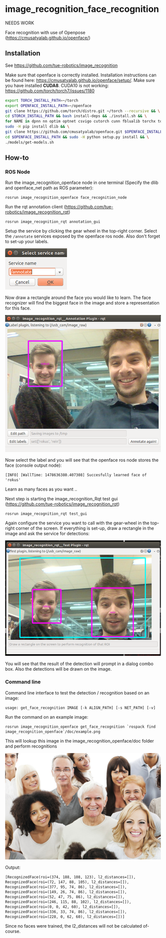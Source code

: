 # image_recognition_face_recognition

NEEDS WORK

Face recognition with use of Openpose (https://cmusatyalab.github.io/openface/)

## Installation

See https://github.com/tue-robotics/image_recognition

Make sure that openface is correctly installed. Installation instructions can be found here: https://cmusatyalab.github.io/openface/setup/. Make sure you have installed **CUDA8**. CUDA10 is not working: https://github.com/torch/torch7/issues/1180

```bash
export TORCH_INSTALL_PATH=~/torch
export OPENFACE_INSTALL_PATH=~/openface
git clone https://github.com/torch/distro.git ~/torch --recursive && \
cd $TORCH_INSTALL_PATH && bash install-deps && ./install.sh && \
for NAME in dpnn nn optim optnet csvigo cutorch cunn fblualib torchx tds; do $TORCH_INSTALL_PATH/install/bin/luarocks install $NAME; done && \
sudo -H pip install dlib && \
git clone https://github.com/cmusatyalab/openface.git $OPENFACE_INSTALL_PATH && \
cd $OPENFACE_INSTALL_PATH && sudo -H python setup.py install && \
./models/get-models.sh
```

## How-to

### ROS Node

Run the image_recognition_openface node in one terminal (Specify the dlib and openface_net path as ROS parameter):

    rosrun image_recognition_openface face_recognition_node

Run the rqt annotation client (https://github.com/tue-robotics/image_recognition_rqt)

    rosrun image_recognition_rqt annotation_gui

Setup the service by clicking the gear wheel in the top-right corner. Select the `/annotate` services exposed by the openface ros node. Also don't forget to set-up your labels.

![Configuration](doc/config.png)

Now draw a rectangle around the face you would like to learn. The face recognizer will find the biggest face in the image and store a representation for this face. 

![Annotate](doc/annotate.png)

Now select the label and you will see that the openface ros node stores the face (console output node):

    [INFO] [WallTime: 1478636380.407308] Succesfully learned face of 'rokus'

Learn as many faces as you want ..

Next step is starting the image_recognition_Rqt test gui (https://github.com/tue-robotics/image_recognition_rqt)

    rosrun image_recognition_rqt test_gui

Again configure the service you want to call with the gear-wheel in the top-right corner of the screen. If everything is set-up, draw a rectangle in the image and ask the service for detections:

![Test](doc/test_face.png)

You will see that the result of the detection will prompt in a dialog combo box. Also the detections will be drawn on the image.

### Command line

Command line interface to test the detection / recognition based on an image:

    usage: get_face_recognition IMAGE [-k ALIGN_PATH] [-s NET_PATH] [-v]

Run the command on an example image:

    rosrun image_recognition_openface get_face_recognition `rospack find image_recognition_openface`/doc/example.png

This will lookup this image in the image_recognition_openface/doc folder and perform recognitions

![Example](doc/example.png)

Output:

    [RecognizedFace(roi=(374, 188, 108, 123), l2_distances=[]), RecognizedFace(roi=(72, 147, 88, 105), l2_distances=[]), RecognizedFace(roi=(377, 95, 74, 86), l2_distances=[]), RecognizedFace(roi=(149, 26, 74, 86), l2_distances=[]), RecognizedFace(roi=(52, 47, 75, 86), l2_distances=[]), RecognizedFace(roi=(246, 115, 88, 102), l2_distances=[]), RecognizedFace(roi=(0, 0, 42, 60), l2_distances=[]), RecognizedFace(roi=(336, 33, 74, 86), l2_distances=[]), RecognizedFace(roi=(228, 0, 62, 60), l2_distances=[])]

Since no faces were trained, the l2_distances will not be calculated of-course.
